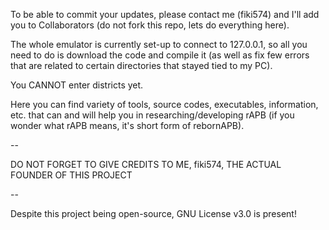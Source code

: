 To be able to commit your updates, please contact me (fiki574) and I'll add you to Collaborators (do not fork this repo, lets do everything here).

The whole emulator is currently set-up to connect to 127.0.0.1, so all you need to do is download the code and compile it (as well as fix few errors that are related to certain directories that stayed tied to my PC).

You CANNOT enter districts yet.

Here you can find variety of tools, source codes, executables, information, etc. that can and will help you in researching/developing rAPB (if you wonder what rAPB means, it's short form of rebornAPB).

--

DO NOT FORGET TO GIVE CREDITS TO ME, fiki574, THE ACTUAL FOUNDER OF THIS PROJECT

--

Despite this project being open-source, GNU License v3.0 is present!
